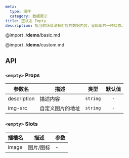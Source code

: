 ```yaml
meta:
  type: 组件
  category: 数据展示
title: 空状态 Empty
description: 指当前场景没有对应的数据内容，呈现出的一种状态。
```

@import ./__demo__/basic.md

@import ./__demo__/custom.md

## API


### `<empty>` Props

|参数名|描述|类型|默认值|
|---|---|---|:---:|
|description|描述内容|`string`|`-`|
|img-src|自定义图片的地址|`string`|`-`|
### `<empty>` Slots

|插槽名|描述|参数|
|---|:---:|---|
|image|图片/图标|-|


